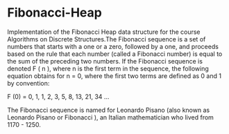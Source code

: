 Fibonacci-Heap
==============

Implementation of the Fibonacci Heap data structure for the course Algorithms on Discrete Structures.The Fibonacci sequence is a set of numbers that starts with a one or a zero, followed by a one, and proceeds based on the rule that each number (called a Fibonacci number) is equal to the sum of the preceding two numbers. If the Fibonacci sequence is denoted F ( n ), where n is the first term in the sequence, the following equation obtains for n = 0, where the first two terms are defined as 0 and 1 by convention:

F (0) = 0, 1, 1, 2, 3, 5, 8, 13, 21, 34 ...

The Fibonacci sequence is named for Leonardo Pisano (also known as Leonardo Pisano or Fibonacci ), an Italian mathematician who lived from 1170 - 1250. 
